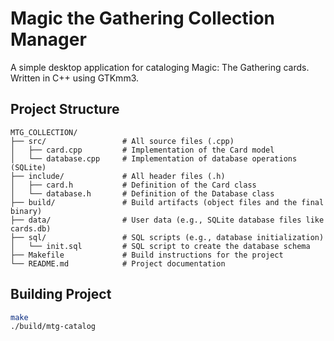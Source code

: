 # Magic the Gathering Collection Manager
A simple desktop application for cataloging Magic: The Gathering cards.
Written in C++ using GTKmm3.

## Project Structure
```
MTG_COLLECTION/
├── src/                 # All source files (.cpp)
│   ├── card.cpp         # Implementation of the Card model
│   └── database.cpp     # Implementation of database operations (SQLite)
├── include/             # All header files (.h)
│   ├── card.h           # Definition of the Card class
│   └── database.h       # Definition of the Database class
├── build/               # Build artifacts (object files and the final binary)
├── data/                # User data (e.g., SQLite database files like cards.db)
├── sql/                 # SQL scripts (e.g., database initialization)
│   └── init.sql         # SQL script to create the database schema
├── Makefile             # Build instructions for the project
└── README.md            # Project documentation
```

## Building Project
```bash
make
./build/mtg-catalog
